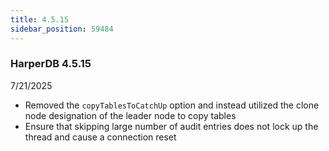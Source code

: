 ```yaml
---
title: 4.5.15
sidebar_position: 59484
---
```


### HarperDB 4.5.15

7/21/2025

- Removed the `copyTablesToCatchUp` option and instead utilized the clone node designation of the leader node to copy tables
- Ensure that skipping large number of audit entries does not lock up the thread and cause a connection reset
